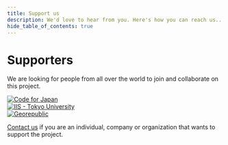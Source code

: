 ```yaml
---
title: Support us
description: We'd love to hear from you. Here's how you can reach us...
hide_table_of_contents: true
---
```


# Supporters

We are looking for people from all over the world to join and collaborate on this project.

<div class="container">
  <div class="row margin-vert--lg padding-vert--lg">
    <div class="col col--4">
      <a href="https://www.code4japan.org/">
        <img src="/website/static/supporters/code4japan.png" alt="Code for Japan" class="padding--lg" />
      </a>
    </div>
    <div class="col col--4">
      <a href="https://shiba.iis.u-tokyo.ac.jp/">
        <img src="/website/static/supporters/iis-utokyo.png" alt="IIS - Tokyo University" class="padding--lg" />
      </a>
    </div>
    <div class="col col--4">
      <a href="https://georepublic.info/">
        <img src="/website/static/supporters/georepublic.png" alt="Georepublic" class="padding--lg" />
      </a>
    </div>
  </div>
</div>

[Contact us](contact) if you are an individual, company or organization that wants to support the project.
